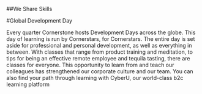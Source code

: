 ##We Share Skills

#Global Development Day

Every quarter Cornerstone hosts Development Days across the globe. This day of learning is run by Cornerstars, for Cornerstars. The entire day is set aside for professional and personal development, as well as everything in between. With classes that range from product training and meditation, to tips for being an effective remote employee and tequila tasting, there are classes for everyone. This opportunity to learn from and teach our colleagues has strengthened our corporate culture and our team. You can also find your path through learning with CyberU, our world-class b2c learning platform
